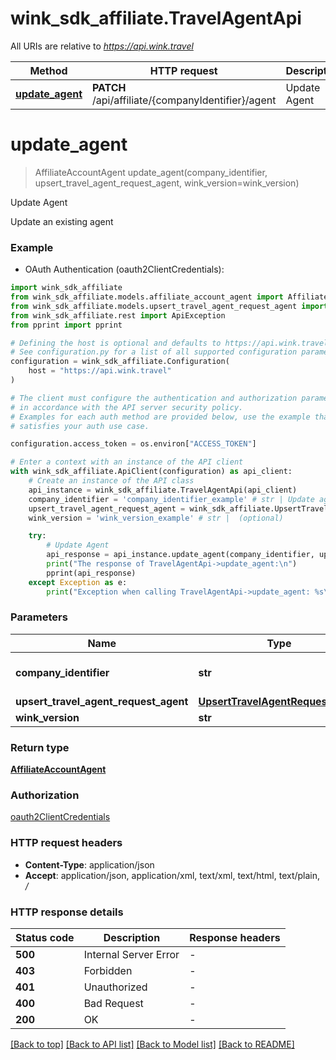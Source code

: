 # wink_sdk_affiliate.TravelAgentApi

All URIs are relative to *https://api.wink.travel*

Method | HTTP request | Description
------------- | ------------- | -------------
[**update_agent**](TravelAgentApi.md#update_agent) | **PATCH** /api/affiliate/{companyIdentifier}/agent | Update Agent


# **update_agent**
> AffiliateAccountAgent update_agent(company_identifier, upsert_travel_agent_request_agent, wink_version=wink_version)

Update Agent

Update an existing agent

### Example

* OAuth Authentication (oauth2ClientCredentials):

```python
import wink_sdk_affiliate
from wink_sdk_affiliate.models.affiliate_account_agent import AffiliateAccountAgent
from wink_sdk_affiliate.models.upsert_travel_agent_request_agent import UpsertTravelAgentRequestAgent
from wink_sdk_affiliate.rest import ApiException
from pprint import pprint

# Defining the host is optional and defaults to https://api.wink.travel
# See configuration.py for a list of all supported configuration parameters.
configuration = wink_sdk_affiliate.Configuration(
    host = "https://api.wink.travel"
)

# The client must configure the authentication and authorization parameters
# in accordance with the API server security policy.
# Examples for each auth method are provided below, use the example that
# satisfies your auth use case.

configuration.access_token = os.environ["ACCESS_TOKEN"]

# Enter a context with an instance of the API client
with wink_sdk_affiliate.ApiClient(configuration) as api_client:
    # Create an instance of the API class
    api_instance = wink_sdk_affiliate.TravelAgentApi(api_client)
    company_identifier = 'company_identifier_example' # str | Update agent by company id
    upsert_travel_agent_request_agent = wink_sdk_affiliate.UpsertTravelAgentRequestAgent() # UpsertTravelAgentRequestAgent | 
    wink_version = 'wink_version_example' # str |  (optional)

    try:
        # Update Agent
        api_response = api_instance.update_agent(company_identifier, upsert_travel_agent_request_agent, wink_version=wink_version)
        print("The response of TravelAgentApi->update_agent:\n")
        pprint(api_response)
    except Exception as e:
        print("Exception when calling TravelAgentApi->update_agent: %s\n" % e)
```



### Parameters


Name | Type | Description  | Notes
------------- | ------------- | ------------- | -------------
 **company_identifier** | **str**| Update agent by company id | 
 **upsert_travel_agent_request_agent** | [**UpsertTravelAgentRequestAgent**](UpsertTravelAgentRequestAgent.md)|  | 
 **wink_version** | **str**|  | [optional] 

### Return type

[**AffiliateAccountAgent**](AffiliateAccountAgent.md)

### Authorization

[oauth2ClientCredentials](../README.md#oauth2ClientCredentials)

### HTTP request headers

 - **Content-Type**: application/json
 - **Accept**: application/json, application/xml, text/xml, text/html, text/plain, */*

### HTTP response details

| Status code | Description | Response headers |
|-------------|-------------|------------------|
**500** | Internal Server Error |  -  |
**403** | Forbidden |  -  |
**401** | Unauthorized |  -  |
**400** | Bad Request |  -  |
**200** | OK |  -  |

[[Back to top]](#) [[Back to API list]](../README.md#documentation-for-api-endpoints) [[Back to Model list]](../README.md#documentation-for-models) [[Back to README]](../README.md)


